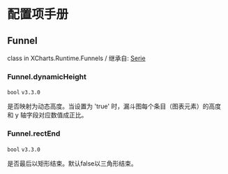 # 配置项手册

## Funnel

class in XCharts.Runtime.Funnels / 继承自: [Serie](https://xcharts-team.github.io/docs/configuration#serie)

### Funnel.dynamicHeight

`bool` `v3.3.0`

是否映射为动态高度。当设置为 'true' 时，漏斗图每个条目（图表元素）的高度和 y 轴字段对应数值成正比。

### Funnel.rectEnd

`bool` `v3.3.0`

是否最后以矩形结束。默认false以三角形结束。
